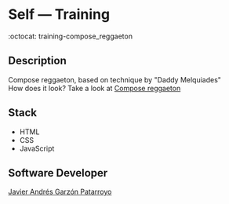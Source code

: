 # Self ― Training
:octocat: training-compose_reggaeton

## Description
Compose reggaeton, based on technique by "Daddy Melquiades"  
How does it look? Take a look at [Compose reggaeton](https://javierandresgp.github.io/training-compose_reggaeton/)

## Stack
* HTML
* CSS
* JavaScript

## Software Developer
[Javier Andrés Garzón Patarroyo](https://www.javierandresgp.com/)
